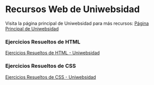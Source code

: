 # Recursos Web de Uniwebsidad
Visita la página principal de Uniwebsidad para más recursos:
[Página Principal de Uniwebsidad](https://uniwebsidad.com/)


### Ejercicios Resueltos de HTML
[Ejercicios Resueltos de HTML - Uniwebsidad](https://uniwebsidad.com/libros/xhtml/capitulo-15)

### Ejercicios Resueltos de CSS
[Ejercicios Resueltos de CSS - Uniwebsidad](https://uniwebsidad.com/libros/css/capitulo-15)
